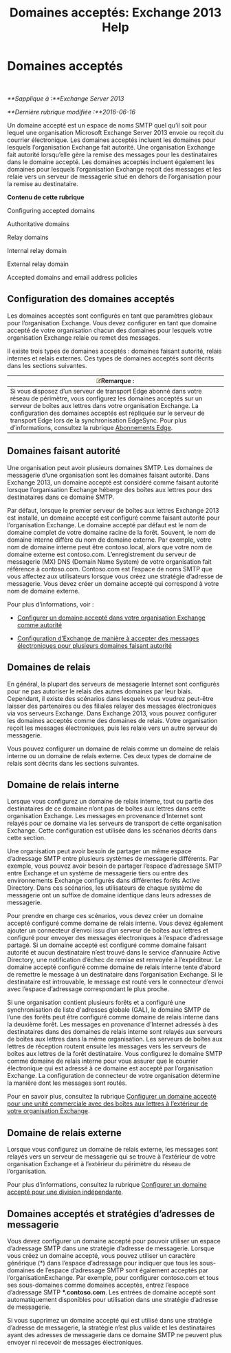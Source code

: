 ﻿---
title: 'Domaines acceptés: Exchange 2013 Help'
TOCTitle: Domaines acceptés
ms:assetid: c1839a5b-49f9-4c53-b247-f4e5d78efc45
ms:mtpsurl: https://technet.microsoft.com/fr-fr/library/Bb124423(v=EXCHG.150)
ms:contentKeyID: 50479135
ms.date: 05/23/2018
mtps_version: v=EXCHG.150
ms.translationtype: MT
---

# Domaines acceptés

 

_**Sapplique à :**Exchange Server 2013_

_**Dernière rubrique modifiée :**2016-06-16_

Un domaine accepté est un espace de noms SMTP quel qu’il soit pour lequel une organisation Microsoft Exchange Server 2013 envoie ou reçoit du courrier électronique. Les domaines acceptés incluent les domaines pour lesquels l’organisation Exchange fait autorité. Une organisation Exchange fait autorité lorsqu’elle gère la remise des messages pour les destinataires dans le domaine accepté. Les domaines acceptés incluent également les domaines pour lesquels l’organisation Exchange reçoit des messages et les relaie vers un serveur de messagerie situé en dehors de l’organisation pour la remise au destinataire.

**Contenu de cette rubrique**

Configuring accepted domains

Authoritative domains

Relay domains

Internal relay domain

External relay domain

Accepted domains and email address policies

## Configuration des domaines acceptés

Les domaines acceptés sont configurés en tant que paramètres globaux pour l’organisation Exchange. Vous devez configurer en tant que domaine accepté de votre organisation chacun des domaines pour lesquels votre organisation Exchange relaie ou remet des messages.

Il existe trois types de domaines acceptés : domaines faisant autorité, relais internes et relais externes. Ces types de domaines acceptés sont décrits dans les sections suivantes.

<table>
<thead>
<tr class="header">
<th><img src="images/JJ159664.note(EXCHG.150).gif" title="Remarque" alt="Remarque" />Remarque :</th>
</tr>
</thead>
<tbody>
<tr class="odd">
<td>Si vous disposez d’un serveur de transport Edge abonné dans votre réseau de périmètre, vous configurez les domaines acceptés sur un serveur de boîtes aux lettres dans votre organisation Exchange. La configuration des domaines acceptés est répliquée sur le serveur de transport Edge lors de la synchronisation EdgeSync. Pour plus d’informations, consultez la rubrique <a href="edge-subscriptions-exchange-2013-help.md">Abonnements Edge</a>.</td>
</tr>
</tbody>
</table>


## Domaines faisant autorité

Une organisation peut avoir plusieurs domaines SMTP. Les domaines de messagerie d’une organisation sont les domaines faisant autorité. Dans Exchange 2013, un domaine accepté est considéré comme faisant autorité lorsque l’organisation Exchange héberge des boîtes aux lettres pour des destinataires dans ce domaine SMTP.

Par défaut, lorsque le premier serveur de boîtes aux lettres Exchange 2013 est installé, un domaine accepté est configuré comme faisant autorité pour l’organisation Exchange. Le domaine accepté par défaut est le nom de domaine complet de votre domaine racine de la forêt. Souvent, le nom de domaine interne diffère du nom de domaine externe. Par exemple, votre nom de domaine interne peut être contoso.local, alors que votre nom de domaine externe est contoso.com. L’enregistrement du serveur de messagerie (MX) DNS (Domain Name System) de votre organisation fait référence à contoso.com. Contoso.com est l’espace de noms SMTP que vous affectez aux utilisateurs lorsque vous créez une stratégie d’adresse de messagerie. Vous devez créer un domaine accepté qui correspond à votre nom de domaine externe.

Pour plus d’informations, voir :

  - [Configurer un domaine accepté dans votre organisation Exchange comme autorité](configure-an-accepted-domain-within-your-exchange-organization-as-authoritative-exchange-2013-help.md)

  - [Configuration d’Exchange de manière à accepter des messages électroniques pour plusieurs domaines faisant autorité](configure-exchange-to-accept-mail-for-multiple-authoritative-domains-exchange-2013-help.md)

## Domaines de relais

En général, la plupart des serveurs de messagerie Internet sont configurés pour ne pas autoriser le relais des autres domaines par leur biais. Cependant, il existe des scénarios dans lesquels vous voudrez peut-être laisser des partenaires ou des filiales relayer des messages électroniques via vos serveurs Exchange. Dans Exchange 2013, vous pouvez configurer les domaines acceptés comme des domaines de relais. Votre organisation reçoit les messages électroniques, puis les relaie vers un autre serveur de messagerie.

Vous pouvez configurer un domaine de relais comme un domaine de relais interne ou un domaine de relais externe. Ces deux types de domaine de relais sont décrits dans les sections suivantes.

## Domaine de relais interne

Lorsque vous configurez un domaine de relais interne, tout ou partie des destinataires de ce domaine n’ont pas de boîtes aux lettres dans cette organisation Exchange. Les messages en provenance d’Internet sont relayés pour ce domaine via les serveurs de transport de cette organisation Exchange. Cette configuration est utilisée dans les scénarios décrits dans cette section.

Une organisation peut avoir besoin de partager un même espace d’adressage SMTP entre plusieurs systèmes de messagerie différents. Par exemple, vous pouvez avoir besoin de partager l’espace d’adressage SMTP entre Exchange et un système de messagerie tiers ou entre des environnements Exchange configurés dans différentes forêts Active Directory. Dans ces scénarios, les utilisateurs de chaque système de messagerie ont un suffixe de domaine identique dans leurs adresses de messagerie.

Pour prendre en charge ces scénarios, vous devez créer un domaine accepté configuré comme domaine de relais interne. Vous devez également ajouter un connecteur d’envoi issu d’un serveur de boîtes aux lettres et configuré pour envoyer des messages électroniques à l’espace d’adressage partagé. Si un domaine accepté est configuré comme domaine faisant autorité et aucun destinataire n’est trouvé dans le service d’annuaire Active Directory, une notification d’échec de remise est renvoyée à l’expéditeur. Le domaine accepté configuré comme domaine de relais interne tente d’abord de remettre le message à un destinataire dans l’organisation Exchange. Si le destinataire est introuvable, le message est routé vers le connecteur d’envoi avec l’espace d’adressage correspondant le plus proche.

Si une organisation contient plusieurs forêts et a configuré une synchronisation de liste d'adresses globale (GAL), le domaine SMTP de l’une des forêts peut être configuré comme domaine de relais interne dans la deuxième forêt. Les messages en provenance d’Internet adressés à des destinataires dans des domaines de relais interne sont relayés aux serveurs de boîtes aux lettres dans la même organisation. Les serveurs de boîtes aux lettres de réception routent ensuite les messages vers les serveurs de boîtes aux lettres de la forêt destinataire. Vous configurez le domaine SMTP comme domaine de relais interne pour vous assurer que le courrier électronique qui est adressé à ce domaine est accepté par l’organisation Exchange. La configuration de connecteur de votre organisation détermine la manière dont les messages sont routés.

Pour en savoir plus, consultez la rubrique [Configurer un domaine accepté pour une unité commerciale avec des boîtes aux lettres à l’extérieur de votre organisation Exchange](configure-an-accepted-domain-for-a-business-unit-with-mailboxes-outside-your-exchange-organization-exchange-2013-help.md).

## Domaine de relais externe

Lorsque vous configurez un domaine de relais externe, les messages sont relayés vers un serveur de messagerie qui se trouve à l’extérieur de votre organisation Exchange et à l’extérieur du périmètre du réseau de l’organisation.

Pour plus d’informations, consultez la rubrique [Configurer un domaine accepté pour une division indépendante](configure-an-accepted-domain-for-an-independent-business-unit-exchange-2013-help.md).

## Domaines acceptés et stratégies d’adresses de messagerie

Vous devez configurer un domaine accepté pour pouvoir utiliser un espace d’adressage SMTP dans une stratégie d’adresse de messagerie. Lorsque vous créez un domaine accepté, vous pouvez utiliser un caractère générique (\*) dans l’espace d’adressage pour indiquer que tous les sous-domaines de l’espace d’adressage SMTP sont également acceptés par l’organisationExchange. Par exemple, pour configurer contoso.com et tous ses sous-domaines comme domaines acceptés, entrez l’espace d’adressage SMTP **\*.contoso.com**. Les entrées de domaine accepté sont automatiquement disponibles pour utilisation dans une stratégie d’adresse de messagerie.

Si vous supprimez un domaine accepté qui est utilisé dans une stratégie d’adresse de messagerie, la stratégie n’est plus valide et les destinataires ayant des adresses de messagerie dans ce domaine SMTP ne peuvent plus envoyer ni recevoir de messages électroniques.


